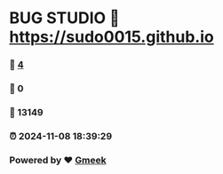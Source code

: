 # BUG STUDIO :link: https://sudo0015.github.io 
### :page_facing_up: [4](https://sudo0015.github.io/tag.html) 
### :speech_balloon: 0 
### :hibiscus: 13149 
### :alarm_clock: 2024-11-08 18:39:29 
### Powered by :heart: [Gmeek](https://github.com/Meekdai/Gmeek)
